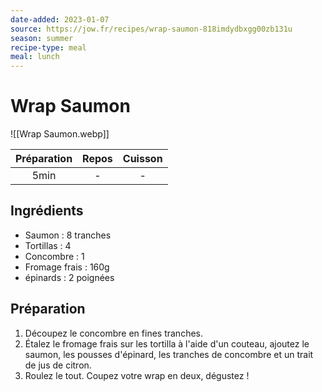 ```yaml
---
date-added: 2023-01-07
source: https://jow.fr/recipes/wrap-saumon-818imdydbxgg00zb131u
season: summer
recipe-type: meal
meal: lunch
---
```


# Wrap Saumon

![[Wrap Saumon.webp]]

| Préparation | Repos | Cuisson |
|:-----------:|:-----:|:-------:|
|    5min     |   -   |    -    |

## Ingrédients

- Saumon : 8 tranches
- Tortillas : 4
- Concombre : 1
- Fromage frais : 160g
- épinards : 2 poignées

## Préparation

1. Découpez le concombre en fines tranches.
2. Étalez le fromage frais sur les tortilla à l'aide d'un couteau, ajoutez le saumon, les pousses d'épinard, les tranches de concombre et un trait de jus de citron.
3. Roulez le tout. Coupez votre wrap en deux, dégustez !
